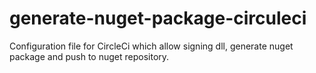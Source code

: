 # generate-nuget-package-circuleci
Configuration file for CircleCi which allow signing dll, generate nuget package and push to nuget repository.
